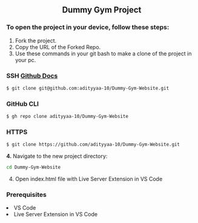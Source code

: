 <h2 align="center"> Dummy Gym Project </h2>

<h3>To open the project in your device, follow these steps:</h3>

1. Fork the project.
2. Copy the URL of the Forked Repo.
3. Use these commands in your git bash to make a clone of the project in your pc.

### SSH  [Github Docs](https://docs.github.com/en/authentication/connecting-to-github-with-ssh)

```bash
$ git clone git@github.com:adityyaa-10/Dummy-Gym-Website.git
```


### GitHub CLI

```bash
$ gh repo clone adityyaa-10/Dummy-Gym-Website
```

### HTTPS

```bash
$ git clone https://github.com/adityyaa-10/Dummy-Gym-Website.git
```


**4.** Navigate to the new project directory:

```bash
cd Dummy-Gym-Website
```

4. Open index.html file with Live Server Extension in VS Code

<h3>Prerequisites</h3

1. VS Code
2. Live Server Extension in VS Code


